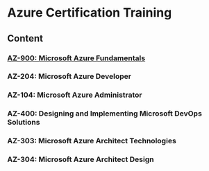 # Azure Certification Training
## Content
### [AZ-900: Microsoft Azure Fundamentals](AZ-900)
### AZ-204: Microsoft Azure Developer
### AZ-104: Microsoft Azure Administrator
### AZ-400: Designing and Implementing Microsoft DevOps Solutions
### AZ-303: Microsoft Azure Architect Technologies
### AZ-304: Microsoft Azure Architect Design